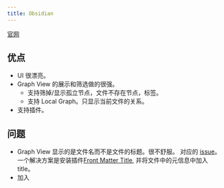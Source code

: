 ```yaml
---
title: Obsidian
---
```

[官网](https://obsidian.md/)
## 优点
* UI 很漂亮。
* Graph View 的展示和筛选做的很强。
  * 支持筛掉/显示孤立节点，文件不存在节点，标签。
  * 支持 Local Graph。只显示当前文件的关系。
* 支持插件。

## 问题
* Graph View 显示的是文件名而不是文件的标题。很不舒服。 对应的 [issue](https://forum.obsidian.md/t/use-h1-or-yaml-property-title-instead-of-or-in-addition-to-filename-as-display-name/687?page=2)。 一个解决方案是安装插件[Front Matter Title](https://github.com/Snezhig/obsidian-front-matter-title), 并将文件中的元信息中加入 title。
* 加入